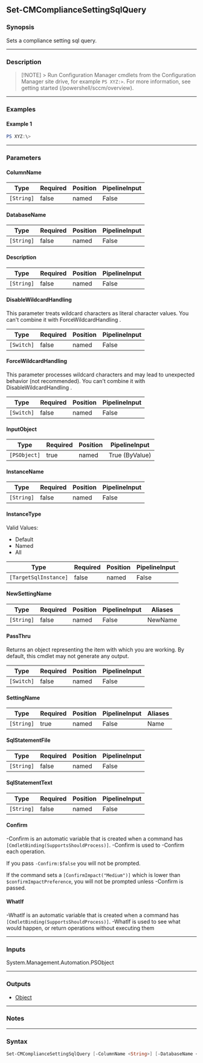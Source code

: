 Set-CMComplianceSettingSqlQuery
-------------------------------




### Synopsis
Sets a compliance setting sql query.



---


### Description

> [!NOTE] > Run Configuration Manager cmdlets from the Configuration Manager site drive, for example `PS XYZ:>`. For more information, see getting started (/powershell/sccm/overview).



---


### Examples
#### Example 1
```PowerShell
PS XYZ:\>
```



---


### Parameters
#### **ColumnName**








|Type      |Required|Position|PipelineInput|
|----------|--------|--------|-------------|
|`[String]`|false   |named   |False        |



#### **DatabaseName**








|Type      |Required|Position|PipelineInput|
|----------|--------|--------|-------------|
|`[String]`|false   |named   |False        |



#### **Description**








|Type      |Required|Position|PipelineInput|
|----------|--------|--------|-------------|
|`[String]`|false   |named   |False        |



#### **DisableWildcardHandling**

This parameter treats wildcard characters as literal character values. You can't combine it with ForceWildcardHandling .






|Type      |Required|Position|PipelineInput|
|----------|--------|--------|-------------|
|`[Switch]`|false   |named   |False        |



#### **ForceWildcardHandling**

This parameter processes wildcard characters and may lead to unexpected behavior (not recommended). You can't combine it with DisableWildcardHandling .






|Type      |Required|Position|PipelineInput|
|----------|--------|--------|-------------|
|`[Switch]`|false   |named   |False        |



#### **InputObject**








|Type        |Required|Position|PipelineInput |
|------------|--------|--------|--------------|
|`[PSObject]`|true    |named   |True (ByValue)|



#### **InstanceName**








|Type      |Required|Position|PipelineInput|
|----------|--------|--------|-------------|
|`[String]`|false   |named   |False        |



#### **InstanceType**





Valid Values:

* Default
* Named
* All






|Type                 |Required|Position|PipelineInput|
|---------------------|--------|--------|-------------|
|`[TargetSqlInstance]`|false   |named   |False        |



#### **NewSettingName**








|Type      |Required|Position|PipelineInput|Aliases|
|----------|--------|--------|-------------|-------|
|`[String]`|false   |named   |False        |NewName|



#### **PassThru**

Returns an object representing the item with which you are working. By default, this cmdlet may not generate any output.






|Type      |Required|Position|PipelineInput|
|----------|--------|--------|-------------|
|`[Switch]`|false   |named   |False        |



#### **SettingName**








|Type      |Required|Position|PipelineInput|Aliases|
|----------|--------|--------|-------------|-------|
|`[String]`|true    |named   |False        |Name   |



#### **SqlStatementFile**








|Type      |Required|Position|PipelineInput|
|----------|--------|--------|-------------|
|`[String]`|false   |named   |False        |



#### **SqlStatementText**








|Type      |Required|Position|PipelineInput|
|----------|--------|--------|-------------|
|`[String]`|false   |named   |False        |



#### **Confirm**
-Confirm is an automatic variable that is created when a command has ```[CmdletBinding(SupportsShouldProcess)]```.
-Confirm is used to -Confirm each operation.

If you pass ```-Confirm:$false``` you will not be prompted.


If the command sets a ```[ConfirmImpact("Medium")]``` which is lower than ```$confirmImpactPreference```, you will not be prompted unless -Confirm is passed.

#### **WhatIf**
-WhatIf is an automatic variable that is created when a command has ```[CmdletBinding(SupportsShouldProcess)]```.
-WhatIf is used to see what would happen, or return operations without executing them


---


### Inputs
System.Management.Automation.PSObject





---


### Outputs
* [Object](https://learn.microsoft.com/en-us/dotnet/api/System.Object)






---


### Notes




---


### Syntax
```PowerShell
Set-CMComplianceSettingSqlQuery [-ColumnName <String>] [-DatabaseName <String>] [-Description <String>] [-DisableWildcardHandling] [-ForceWildcardHandling] -InputObject <PSObject> [-InstanceName <String>] [-InstanceType {All | Default | Named}] [-NewSettingName <String>] [-PassThru] -SettingName <String> [-SqlStatementFile <String>] [-SqlStatementText <String>] [-Confirm] [-WhatIf] [<CommonParameters>]
```
